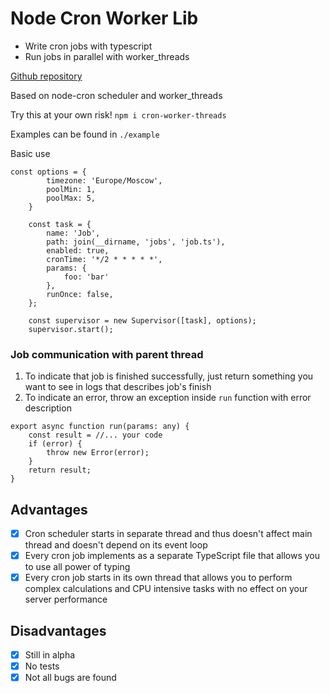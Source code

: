 # Node Cron Worker Lib 
- Write cron jobs with typescript
- Run jobs in parallel with worker_threads

[Github repository](https://github.com/hramov/node-cron-worker)

Based on node-cron scheduler and worker_threads

Try this at your own risk! <code>npm i cron-worker-threads</code>

Examples can be found in <code>./example</code>

Basic use
<pre><code>const options = {
        timezone: 'Europe/Moscow',
        poolMin: 1,
        poolMax: 5,
    }

    const task = {
        name: 'Job',
        path: join(__dirname, 'jobs', 'job.ts'),
        enabled: true,
        cronTime: '*/2 * * * * *',
        params: {
            foo: 'bar'
        },
        runOnce: false,
    };

    const supervisor = new Supervisor([task], options);
    supervisor.start();</code></pre>

### Job communication with parent thread
1) To indicate that job is finished successfully, just return something you want to see in logs that describes job's finish
2) To indicate an error, throw an exception inside <code>run</code> function with error description

<pre><code>export async function run(params: any) {
    const result = //... your code
    if (error) {
        throw new Error(error);
    }
    return result;
}</code></pre>

## Advantages
 - [X] Cron scheduler starts in separate thread and thus doesn't affect main thread and doesn't depend on its event loop  
 - [X] Every cron job implements as a separate TypeScript file that allows you to use all power of typing
 - [X] Every cron job starts in its own thread that allows you to perform complex calculations and CPU intensive tasks with no effect on your server performance

## Disadvantages
- [X] Still in alpha
- [X] No tests
- [X] Not all bugs are found